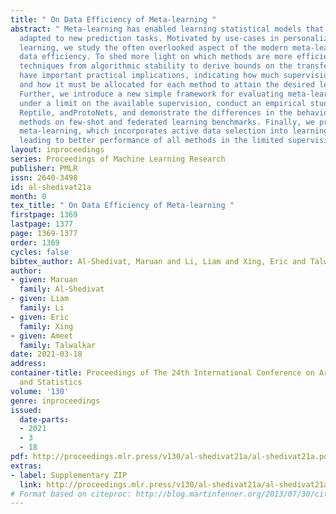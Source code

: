 ```yaml
---
title: " On Data Efficiency of Meta-learning "
abstract: " Meta-learning has enabled learning statistical models that can be quickly
  adapted to new prediction tasks. Motivated by use-cases in personalized federated
  learning, we study the often overlooked aspect of the modern meta-learning algorithms—their
  data efficiency. To shed more light on which methods are more efficient, we use
  techniques from algorithmic stability to derive bounds on the transfer risk that
  have important practical implications, indicating how much supervision is needed
  and how it must be allocated for each method to attain the desired level of generalization.
  Further, we introduce a new simple framework for evaluating meta-learning methods
  under a limit on the available supervision, conduct an empirical study of MAML,
  Reptile, andProtoNets, and demonstrate the differences in the behavior of these
  methods on few-shot and federated learning benchmarks. Finally, we propose active
  meta-learning, which incorporates active data selection into learning-to-learn,
  leading to better performance of all methods in the limited supervision regime. "
layout: inproceedings
series: Proceedings of Machine Learning Research
publisher: PMLR
issn: 2640-3498
id: al-shedivat21a
month: 0
tex_title: " On Data Efficiency of Meta-learning "
firstpage: 1369
lastpage: 1377
page: 1369-1377
order: 1369
cycles: false
bibtex_author: Al-Shedivat, Maruan and Li, Liam and Xing, Eric and Talwalkar, Ameet
author:
- given: Maruan
  family: Al-Shedivat
- given: Liam
  family: Li
- given: Eric
  family: Xing
- given: Ameet
  family: Talwalkar
date: 2021-03-18
address: 
container-title: Proceedings of The 24th International Conference on Artificial Intelligence
  and Statistics
volume: '130'
genre: inproceedings
issued:
  date-parts:
  - 2021
  - 3
  - 18
pdf: http://proceedings.mlr.press/v130/al-shedivat21a/al-shedivat21a.pdf
extras:
- label: Supplementary ZIP
  link: http://proceedings.mlr.press/v130/al-shedivat21a/al-shedivat21a-supp.zip
# Format based on citeproc: http://blog.martinfenner.org/2013/07/30/citeproc-yaml-for-bibliographies/
---
```

